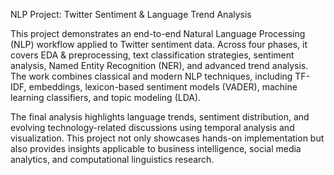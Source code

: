 NLP Project: Twitter Sentiment & Language Trend Analysis

This project demonstrates an end-to-end Natural Language Processing (NLP) workflow applied to Twitter sentiment data. Across four phases, it covers EDA & preprocessing, text classification strategies, sentiment analysis, Named Entity Recognition (NER), and advanced trend analysis. The work combines classical and modern NLP techniques, including TF-IDF, embeddings, lexicon-based sentiment models (VADER), machine learning classifiers, and topic modeling (LDA).

The final analysis highlights language trends, sentiment distribution, and evolving technology-related discussions using temporal analysis and visualization. This project not only showcases hands-on implementation but also provides insights applicable to business intelligence, social media analytics, and computational linguistics research.
